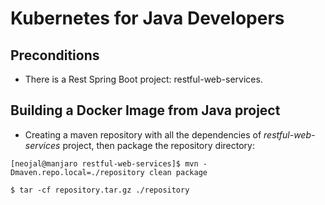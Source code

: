 # Kubernetes for Java Developers

## Preconditions

* There is a Rest Spring Boot project: restful-web-services.

## Building a Docker Image from Java project 

* Creating a maven repository with all the dependencies of *restful-web-services* 
project, then package the repository directory:

```commandline
[neojal@manjaro restful-web-services]$ mvn -Dmaven.repo.local=./repository clean package

$ tar -cf repository.tar.gz ./repository
```

```commandline
```


```commandline
```


```commandline
```


```commandline
```